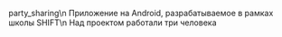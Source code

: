 party_sharing\n
Приложение на Android, разрабатываемое в рамках школы SHIFT\n
Над проектом работали три человека
